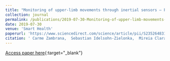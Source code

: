 ```yaml
---
title: "Monitoring of upper-limb movements through inertial sensors – Preliminary results"
collection: journal
permalink: /publications/2019-07-30-Monitoring-of-upper-limb-movements-through-inertial-sensors-Preliminary-results
date: 2019-07-30
venue: 'Smart Health'
paperurl: 'https://www.sciencedirect.com/science/article/pii/S2352648317301071'
citation: ' Carme Zambrana,  Sebastian Idelsohn-Zielonka,  Mireia Claramunt-Molet,  Maria Almenara-Masbernat,  Eloy Opisso,  Josep Tormos,  Felip Miralles,  Eloisa Vargiu, &quot;Monitoring of upper-limb movements through inertial sensors – Preliminary results.&quot; Smart Health, 2019.'
---
```

[Access paper here](https://www.sciencedirect.com/science/article/pii/S2352648317301071){:target="_blank"}
